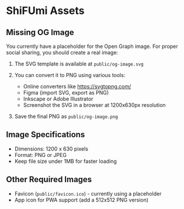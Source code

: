 # ShiFUmi Assets

## Missing OG Image
You currently have a placeholder for the Open Graph image. For proper social sharing, you should create a real image:

1. The SVG template is available at `public/og-image.svg`
2. You can convert it to PNG using various tools:
   - Online converters like https://svgtopng.com/
   - Figma (import SVG, export as PNG)
   - Inkscape or Adobe Illustrator
   - Screenshot the SVG in a browser at 1200x630px resolution

3. Save the final PNG as `public/og-image.png`

## Image Specifications
- Dimensions: 1200 x 630 pixels
- Format: PNG or JPEG
- Keep file size under 1MB for faster loading

## Other Required Images
- Favicon (`public/favicon.ico`) - currently using a placeholder
- App icon for PWA support (add a 512x512 PNG version) 